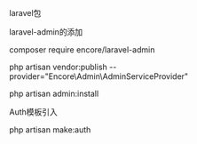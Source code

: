 laravel包

laravel-admin的添加

composer require encore/laravel-admin

php artisan vendor:publish --provider="Encore\Admin\AdminServiceProvider"

php artisan admin:install

Auth模板引入

php artisan make:auth
